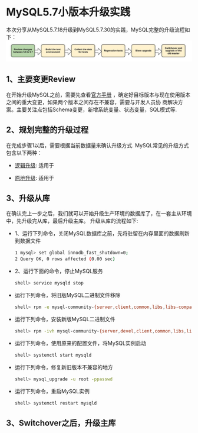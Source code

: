 # MySQL5.7小版本升级实践 
本次分享从MySQL5.7.18升级到MySQL5.7.30的实践，MySQL完整的升级流程如下：
![mysql升级流程](../../../img/mysql_basic_upgrade.jpg)

## 1、主要变更Review
在开始升级MySQL之前，需要先查看[官方手册](https://dev.mysql.com/doc/refman/5.7/en/mysql-nutshell.html)
，确定好目标版本与现在使用版本之间的重大变更，如果两个版本之间存在不兼容，需要与开发人员协
商解决方案。主要关注点包括Schema变更，新增系统变量、状态变量，SQL模式等.
 
## 2、规划完整的升级过程
在完成步骤1以后，需要根据当前数据量来确认升级方式. MySQL常见的升级方式包含以下两种：

-  [逻辑升级](https://dev.mysql.com/doc/refman/5.7/en/upgrade-binary-package.html#upgrade-procedure-logical):
适用于

- [原地升级](https://dev.mysql.com/doc/refman/5.7/en/upgrade-binary-package.html#upgrade-procedure-inplace):
适用于
  

## 3、升级从库
在确认完上一步之后，我们就可以开始升级生产环境的数据库了，在一套主从环境中，先升级完从库，最后升级主库。
升级从库的流程如下:

- 1、运行下列命令，关闭MySQL数据库之前，先将驻留在内存里面的数据刷新到数据文件
  ```bash
  1 mysql> set global innodb_fast_shutdown=0;
  2 Query OK, 0 rows affected (0.00 sec)
  ```

- 2、运行下面的命令，停止MySQL服务
  ```bash
  shell> service mysqld stop
  ```
  
- 运行下列命令，将旧版MySQL二进制文件移除
  ```bash
  shell> rpm -e mysql-community-{server,client,common,libs,libs-compat}-5.7.18-1.el7.x86_64  --nodeps
  ```

- 运行下列命令，安装新版MySQL二进制文件
  ```bash
  shell> rpm -ivh mysql-community-{server,devel,client,common,libs,libs-compat}-5.7.30-1.el7.x86_64.rpm
  ```

- 运行下列命令，使用原来的配置文件，将MySQL实例启动
  ```bash
  shell> systemctl start mysqld
  ```

- 运行下列命令，修复新旧版本不兼容的地方
  ```bash
  shell> mysql_upgrade -u root -ppasswd
  ```

- 运行下列命令，重启MySQL实例
  ```bash
  shell> systemctl restart mysqld
  ```

## 3、Switchover之后，升级主库